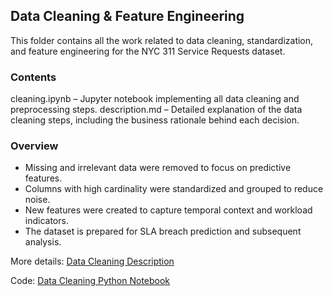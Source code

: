 ## Data Cleaning & Feature Engineering
This folder contains all the work related to data cleaning, standardization, and feature engineering for the NYC 311 Service Requests dataset.

### Contents
cleaning.ipynb – Jupyter notebook implementing all data cleaning and preprocessing steps.
description.md – Detailed explanation of the data cleaning steps, including the business rationale behind each decision.

### Overview
- Missing and irrelevant data were removed to focus on predictive features.
- Columns with high cardinality were standardized and grouped to reduce noise.
- New features were created to capture temporal context and workload indicators.
- The dataset is prepared for SLA breach prediction and subsequent analysis.

More details: [Data Cleaning Description](Data-Cleaning/Description.md)

Code: [Data Cleaning Python Notebook](Data-Cleaning/311_NYC_SR_Data_Cleaning.ipynb)
